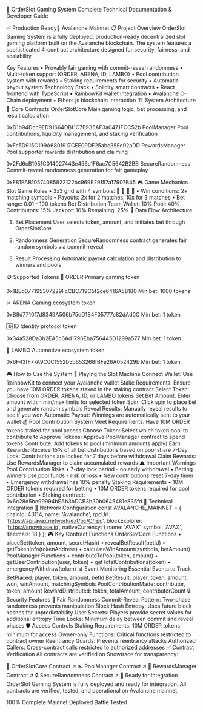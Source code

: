 🎰 OrderSlot Gaming System
Complete Technical Documentation & Developer Guide

✅ Production Ready🔗 Avalanche Mainnet
📋 Project Overview
OrderSlot Gaming System is a fully deployed, production-ready decentralized slot gaming platform built on the Avalanche blockchain. The system features a sophisticated 4-contract architecture designed for security, fairness, and scalability.

Key Features
• Provably fair gaming with commit-reveal randomness
• Multi-token support (ORDER, ARENA, ID, LAMBO)
• Pool contribution system with rewards
• Staking requirements for security
• Automatic payout system
Technology Stack
• Solidity smart contracts
• React frontend with TypeScript
• RainbowKit wallet integration
• Avalanche C-Chain deployment
• Ethers.js blockchain interaction
🏗️ System Architecture
🎯 Core Contracts
OrderSlotCore
Main gaming logic, bet processing, and result calculation

0xD1b94Dcc9ED91664DBf1C7E935AF3a0471FCC52b
PoolManager
Pool contributions, liquidity management, and staking verification

0xFc5D915C199A6801917CEE09DF25abc35Fe92aDD
RewardsManager
Pool supporter rewards distribution and claiming

0x2Fd6cB1951C014027443e456c1F6ac7C5642B2BB
SecureRandomness
Commit-reveal randomness generation for fair gameplay

0xF81EAB10574085822122bc969E29157a17907B45
🎮 Game Mechanics
Slot Game Rules
• 3x3 grid with 4 symbols: 🍒 🍋 🔔 💎
• Win conditions: 2+ matching symbols
• Payouts: 2x for 2 matches, 10x for 3 matches
• Bet range: 0.01 - 100 tokens
Bet Distribution
Team Wallet: 10%
Pool: 40%
Contributors: 15%
Jackpot: 10%
Remaining: 25%
🔄 Data Flow Architecture
1. Bet Placement
User selects token, amount, and initiates bet through OrderSlotCore

2. Randomness Generation
SecureRandomness contract generates fair random symbols via commit-reveal

3. Result Processing
Automatic payout calculation and distribution to winners and pools

🪙 Supported Tokens
🎯
ORDER
Primary gaming token

0x1BEd077195307229FcCBC719C5f2ce6416A58180
Min bet: 1000 tokens

⚔️
ARENA
Gaming ecosystem token

0xB8d7710f7d8349A506b75dD184F05777c82dAd0C
Min bet: 1 token

🆔
ID
Identity protocol token

0x34a528Da3b2EA5c6Ad1796Eba756445D1299a577
Min bet: 1 token

🚗
LAMBO
Automotive ecosystem token

0x6F43fF77A9C0Cf552b5b653268fBFe26A052429b
Min bet: 1 token

🎮 How to Use the System
🎰 Playing the Slot Machine
Connect Wallet: Use RainbowKit to connect your Avalanche wallet
Stake Requirements: Ensure you have 10M ORDER tokens staked in the staking contract
Select Token: Choose from ORDER, ARENA, ID, or LAMBO tokens
Set Bet Amount: Enter amount within min/max limits for selected token
Spin: Click spin to place bet and generate random symbols
Reveal Results: Manually reveal results to see if you won
Automatic Payout: Winnings are automatically sent to your wallet
💰 Pool Contribution System
Meet Requirements: Have 10M ORDER tokens staked for pool access
Choose Token: Select which token pool to contribute to
Approve Tokens: Approve PoolManager contract to spend tokens
Contribute: Add tokens to pool (minimum amounts apply)
Earn Rewards: Receive 15% of all bet distributions based on pool share
7-Day Lock: Contributions are locked for 7 days before withdrawal
Claim Rewards: Use RewardsManager to claim accumulated rewards
⚠️ Important Warnings
Pool Contribution Risks
• 7-day lock period - no early withdrawal
• Betting winners use pool funds - risk of loss
• New contributions reset 7-day timer
• Emergency withdrawal has 10% penalty
Staking Requirements
• 10M ORDER tokens required for betting
• 10M ORDER tokens required for pool contribution
• Staking contract: 0x6c28d5be99994bEAb3bDCB3b30b0645481e835fd
🔧 Technical Integration
📡 Network Configuration
const AVALANCHE_MAINNET = {
  chainId: 43114,
  name: 'Avalanche',
  rpcUrl: 'https://api.avax.network/ext/bc/C/rpc',
  blockExplorer: 'https://snowtrace.io',
  nativeCurrency: {
    name: 'AVAX',
    symbol: 'AVAX',
    decimals: 18
  }
};
🎮 Key Contract Functions
OrderSlotCore Functions
• placeBet(token, amount, secretHash)
• revealBetResult(betId)
• getTokenInfo(tokenAddress)
• calculateWinAmount(symbols, betAmount)
PoolManager Functions
• contributeToPool(token, amount)
• getUserContribution(user, token)
• getTotalContributions(token)
• emergencyWithdraw(token)
📊 Event Monitoring
Essential Events to Track
BetPlaced: player, token, amount, betId
BetResult: player, token, amount, won, winAmount, matchingSymbols
PoolContributionMade: contributor, token, amount
RewardDistributed: token, totalAmount, contributorCount
🔒 Security Features
🎲 Fair Randomness
Commit-Reveal Pattern: Two-phase randomness prevents manipulation
Block Hash Entropy: Uses future block hashes for unpredictability
User Secrets: Players provide secret values for additional entropy
Time Locks: Minimum delay between commit and reveal phases
🛡️ Access Controls
Staking Requirements: 10M ORDER tokens minimum for access
Owner-only Functions: Critical functions restricted to contract owner
Reentrancy Guards: Prevents reentrancy attacks
Authorized Callers: Cross-contract calls restricted to authorized addresses
✅ Contract Verification
All contracts are verified on Snowtrace for transparency:

📜 OrderSlotCore Contract ↗
🏊 PoolManager Contract ↗
🎁 RewardsManager Contract ↗
🔒 SecureRandomness Contract ↗
🚀 Ready for Integration
OrderSlot Gaming System is fully deployed and ready for integration. All contracts are verified, tested, and operational on Avalanche mainnet.

100% Complete
Mainnet Deployed
Battle Tested
